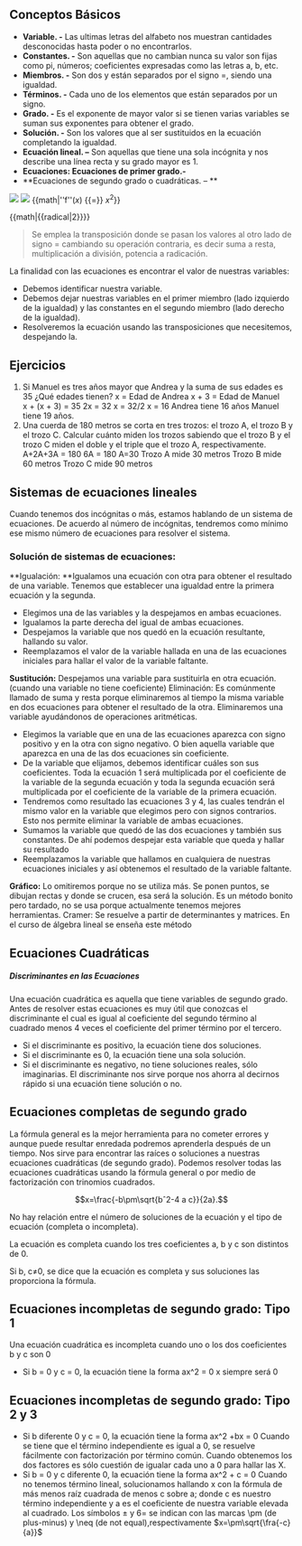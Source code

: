 ## Conceptos Básicos
- **Variable. -** Las ultimas letras del alfabeto nos muestran cantidades desconocidas hasta poder o no encontrarlos.
- **Constantes. -** Son aquellas que no cambian nunca su valor son fijas como pi, números; coeficientes expresadas como las letras a, b, etc.
- **Miembros. -** Son dos y están separados por el signo =, siendo una igualdad.
- **Términos. -** Cada uno de los elementos que están separados por un signo.
- **Grado. -** Es el exponente de mayor valor si se tienen varias variables se suman sus exponentes para obtener el grado.
- **Solución. -** Son los valores que al ser sustituidos en la ecuación completando la igualdad.
- **Ecuación lineal. –** Son aquellas que tiene una sola incógnita y nos describe una línea recta y su grado mayor es 1. 
- **Ecuaciones: Ecuaciones de primer grado.-**
- **Ecuaciones de segundo grado o cuadráticas. – **
<img src="https://render.githubusercontent.com/render/math?math={ax^2} + bx {+} c = 0">
<img src="https://render.githubusercontent.com/render/math?math=''f''(<var>x</var>) {{=}} <var>x</var><sup>2</sup>">
{{math|''f''(<var>x</var>) {{=}} <var>x</var><sup>2</sup>}}

{{math|{{radical|2}}}}

>Se emplea la transposición donde se pasan los valores al otro lado de signo = cambiando su operación contraria, es decir suma a resta, multiplicación a división, potencia a radicación.

La finalidad con las ecuaciones es encontrar el valor de nuestras variables:

- Debemos identificar nuestra variable.
- Debemos dejar nuestras variables en el primer miembro (lado izquierdo de la igualdad) y las constantes en el segundo miembro (lado derecho de la igualdad).
- Resolveremos la ecuación usando las transposiciones que necesitemos, despejando la.

## Ejercicios
1. Si Manuel es tres años mayor que Andrea y la suma de sus edades es 35 ¿Qué edades tienen? 
x = Edad de Andrea          x + 3 = Edad  de Manuel      
x + (x + 3) = 35         2x = 32     x = 32/2         x = 16 
Andrea tiene 16 años 
Manuel tiene 19 años.
1. Una cuerda de 180 metros se corta en tres trozos: el trozo A, el trozo B y el trozo C. Calcular cuánto miden los trozos sabiendo que el trozo B y el trozo C miden el doble y el triple que el trozo A, respectivamente.
A+2A+3A = 180                 6A = 180           A=30
Trozo A mide 30 metros
Trozo B mide 60 metros 
Trozo C mide 90 metros

## Sistemas de ecuaciones lineales
Cuando tenemos dos incógnitas o más, estamos hablando de un sistema de ecuaciones. De acuerdo al número de incógnitas, tendremos como mínimo ese mismo número de ecuaciones para resolver el sistema.

### Solución de sistemas de ecuaciones:

**Igualación: **Igualamos una ecuación con otra para obtener el resultado de una variable.
Tenemos que establecer una igualdad entre la primera ecuación y la segunda.
- Elegimos una de las variables y la despejamos en ambas ecuaciones.
- Igualamos la parte derecha del igual de ambas ecuaciones.
- Despejamos la variable que nos quedó en la ecuación resultante, hallando su valor.
- Reemplazamos el valor de la variable hallada en una de las ecuaciones iniciales para hallar el valor de la variable faltante.

**Sustitución:** Despejamos una variable para sustituirla en otra ecuación. (cuando una variable no tiene coeficiente) 
Eliminación: Es comúnmente llamado de suma y resta porque eliminaremos al tiempo la misma variable en dos ecuaciones para obtener el resultado de la otra.
 Eliminaremos una variable ayudándonos de operaciones aritméticas.
- Elegimos la variable que en una de las ecuaciones aparezca con signo positivo y en la otra con signo negativo. O bien aquella variable que aparezca en una de las dos ecuaciones sin coeficiente.
- De la variable que elijamos, debemos identificar cuáles son sus coeficientes. Toda la ecuación 1 será multiplicada por el coeficiente de la variable de la segunda ecuación y toda la segunda ecuación será multiplicada por el coeficiente de la variable de la primera ecuación.
- Tendremos como resultado las ecuaciones 3 y 4, las cuales tendrán el mismo valor en la variable que elegimos pero con signos contrarios. Esto nos permite eliminar la variable de ambas ecuaciones.
- Sumamos la variable que quedó de las dos ecuaciones y también sus constantes. De ahí podemos despejar esta variable que queda y hallar su resultado
- Reemplazamos la variable que hallamos en cualquiera de nuestras ecuaciones iniciales y así obtenemos el resultado de la variable faltante.

**Gráfico:** Lo omitiremos porque no se utiliza más. Se ponen puntos, se dibujan rectas y donde se crucen, esa será la solución. Es un método bonito pero tardado, no se usa porque actualmente tenemos mejores herramientas.
Cramer: Se resuelve a partir de determinantes y matrices. En el curso de álgebra lineal se enseña este método

## Ecuaciones Cuadráticas
##### Discriminantes en las Ecuaciones
Una ecuación cuadrática es aquella que tiene variables de segundo grado. Antes de resolver estas ecuaciones es muy útil que conozcas el discriminante el cual es igual al coeficiente del segundo término al cuadrado menos 4 veces el coeficiente del primer término por el tercero.
- Si el discriminante es positivo, la ecuación tiene dos soluciones.
- Si el discriminante es 0, la ecuación tiene una sola solución.
- Si el discriminante es negativo, no tiene soluciones reales, sólo imaginarias.
El discriminante nos sirve porque nos ahorra al decirnos rápido si una ecuación tiene solución o no.

## Ecuaciones completas de segundo grado
La fórmula general es la mejor herramienta para no cometer errores y aunque puede resultar enredada podremos aprenderla después de un tiempo. Nos sirve para encontrar las raíces o soluciones a nuestras ecuaciones cuadráticas (de segundo grado).
Podemos resolver todas las ecuaciones cuadráticas usando la fórmula general o por medio de factorización con trinomios cuadrados.

$$x=\frac{-b\pm\sqrt{bˆ2-4 a c}}{2a}.$$

No hay relación entre el número de soluciones de la ecuación y el tipo de ecuación (completa o incompleta).

La ecuación es completa cuando los tres coeficientes a, b y c son distintos de 0.

Si b, c≠0, se dice que la ecuación es completa y sus soluciones las proporciona la fórmula.

## Ecuaciones incompletas de segundo grado: Tipo 1
Una ecuación cuadrática es incompleta cuando uno o los dos coeficientes b y c son 0
- Si b = 0 y c = 0, la ecuación tiene la forma                     ax^2 = 0 x siempre será 0

## Ecuaciones incompletas de segundo grado: Tipo 2 y 3
- Si b diferente 0 y c = 0, la ecuación tiene la forma         ax^2 +bx = 0
Cuando se tiene que el término independiente es igual a 0, se resuelve fácilmente con factorización por término común. Cuando obtenemos los dos factores es sólo cuestión de igualar cada uno a 0 para hallar las X.
- Si b = 0 y c diferente 0, la ecuación tiene la forma         ax^2 + c  = 0
Cuando no tenemos término lineal, solucionamos hallando x con la fórmula de más menos raíz cuadrada de menos c sobre a; donde c es nuestro término independiente y a es el coeficiente de nuestra variable elevada al cuadrado.
Los símbolos ± y 6= se indican con las marcas \pm (de plus-minus) y \neq (de not equal),respectivamente
$x=\pm\sqrt{\fra{-c}{a}}$

